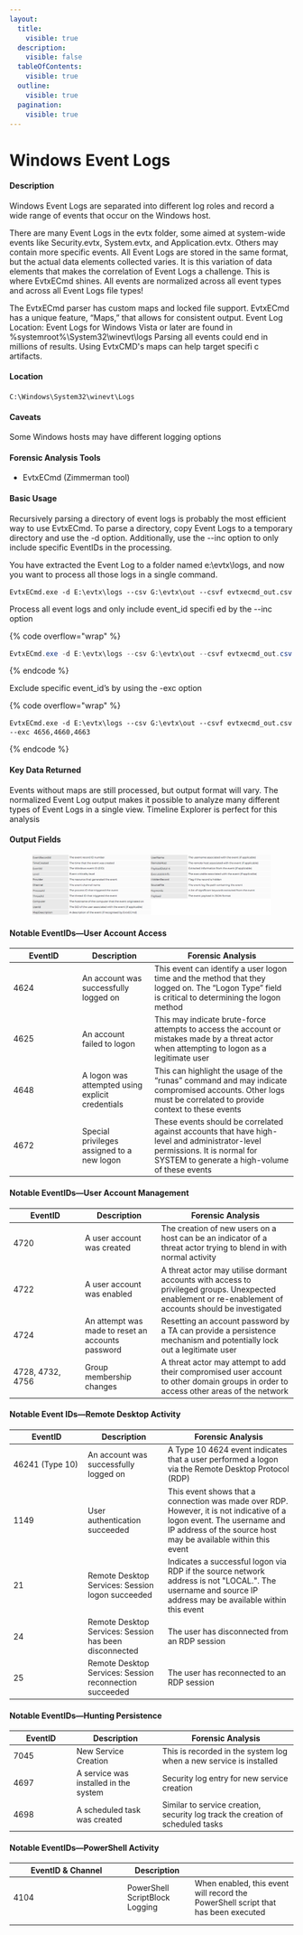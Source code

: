 ```yaml
---
layout:
  title:
    visible: true
  description:
    visible: false
  tableOfContents:
    visible: true
  outline:
    visible: true
  pagination:
    visible: true
---
```


# Windows Event Logs

#### Description&#x20;

Windows Event Logs are separated into different log roles and record a wide range of events that occur on the Windows host.

There are many Event Logs in the evtx folder, some aimed at system-wide events like Security.evtx, System.evtx, and Application.evtx. Others may contain more specific events. All Event Logs are stored in the same format, but the actual data elements collected varies. It is this variation of data elements that makes the correlation of Event Logs a challenge. This is where EvtxECmd shines. All events are normalized across all event types and across all Event Logs file types!&#x20;

The EvtxECmd parser has custom maps and locked file support. EvtxECmd has a unique feature, “Maps,” that allows for consistent output. Event Log Location: Event Logs for Windows Vista or later are found in %systemroot%\System32\winevt\logs Parsing all events could end in millions of results. Using EvtxCMD's maps can help target specifi c artifacts.

#### Location

```
C:\Windows\System32\winevt\Logs
```

#### Caveats&#x20;

Some Windows hosts may have different logging options&#x20;

#### Forensic Analysis Tools&#x20;

* EvtxECmd (Zimmerman tool)

#### Basic Usage&#x20;

Recursively parsing a directory of event logs is probably the most efficient way to use EvtxECmd. To parse a directory, copy Event Logs to a temporary directory and use the -d option. Additionally, use the --inc option to only include specific EventIDs in the processing.&#x20;

You have extracted the Event Log to a folder named e:\evtx\logs, and now you want to process all those logs in a single command.&#x20;

```
EvtxECmd.exe -d E:\evtx\logs --csv G:\evtx\out --csvf evtxecmd_out.csv 
```

Process all event logs and only include event\_id specifi ed by the --inc option&#x20;

{% code overflow="wrap" %}
```powershell
EvtxECmd.exe -d E:\evtx\logs --csv G:\evtx\out --csvf evtxecmd_out.csv --inc 4624,4625,4634,4647,4672
```
{% endcode %}

&#x20;Exclude specific event\_id’s by using the -exc option&#x20;

{% code overflow="wrap" %}
```
EvtxECmd.exe -d E:\evtx\logs --csv G:\evtx\out --csvf evtxecmd_out.csv --exc 4656,4660,4663
```
{% endcode %}

#### &#x20;Key Data Returned

Events without maps are still processed, but output format will vary. The normalized Event Log output makes it possible to analyze many different types of Event Logs in a single view. Timeline Explorer is perfect for this analysis

#### Output Fields

<figure><img src="../../../../.gitbook/assets/Screenshot 2025-02-26 135508.png" alt=""><figcaption></figcaption></figure>

#### Notable EventIDs—User Account Access

<table><thead><tr><th width="108">EventID</th><th>Description</th><th>Forensic Analysis</th></tr></thead><tbody><tr><td>4624</td><td>An account was successfully logged on</td><td>This event can identify a user logon time and the method that they logged on. The “Logon Type” field is critical to determining the logon method</td></tr><tr><td>4625</td><td>An account failed to logon</td><td>This may indicate brute-force attempts to access the account or mistakes made by a threat actor when attempting to logon as a legitimate user</td></tr><tr><td>4648</td><td>A logon was attempted using explicit credentials</td><td>This can highlight the usage of the “runas” command and may indicate compromised accounts. Other logs must be correlated to provide context to these events</td></tr><tr><td>4672</td><td>Special privileges assigned to a new logon</td><td>These events should be correlated against accounts that have high-level and administrator-level permissions. It is normal for SYSTEM to generate a high-volume of these events</td></tr></tbody></table>

#### Notable EventIDs—User Account Management

<table><thead><tr><th width="113">EventID</th><th>Description</th><th>Forensic Analysis</th></tr></thead><tbody><tr><td>4720</td><td>A user account was created</td><td>The creation of new users on a host can be an indicator of a threat actor trying to blend in with normal activity</td></tr><tr><td>4722</td><td>A user account was enabled</td><td>A threat actor may utilise dormant accounts with access to privileged groups. Unexpected enablement or re-enablement of accounts should be investigated</td></tr><tr><td>4724</td><td>An attempt was made to reset an accounts password</td><td>Resetting an account password by a TA can provide a persistence mechanism and potentially lock out a legitimate user</td></tr><tr><td>4728, 4732, 4756</td><td>Group membership changes</td><td>A threat actor may attempt to add their compromised user account to other domain groups in order to access other areas of the network</td></tr></tbody></table>

#### Notable Event IDs—Remote Desktop Activity

<table><thead><tr><th width="118">EventID</th><th>Description</th><th>Forensic Analysis</th></tr></thead><tbody><tr><td>46241 (Type 10)</td><td>An account was successfully logged on</td><td>A Type 10 4624 event indicates that a user performed a logon via the Remote Desktop Protocol (RDP)</td></tr><tr><td>1149</td><td>User authentication succeeded</td><td>This event shows that a connection was made over RDP. However, it is not indicative of a logon event. The username and IP address of the source host may be available within this event</td></tr><tr><td>21</td><td>Remote Desktop Services: Session logon succeeded</td><td>Indicates a successful logon via RDP if the source network address is not "LOCAL.". The username and source IP address may be available within this event</td></tr><tr><td>24</td><td>Remote Desktop Services: Session has been disconnected</td><td>The user has disconnected from an RDP session</td></tr><tr><td>25</td><td>Remote Desktop Services: Session reconnection succeeded</td><td>The user has reconnected to an RDP session</td></tr></tbody></table>

#### Notable EventIDs—Hunting Persistence

<table><thead><tr><th width="98">EventID</th><th>Description</th><th>Forensic Analysis</th></tr></thead><tbody><tr><td>7045</td><td>New Service Creation</td><td>This is recorded in the system log when a new service is installed</td></tr><tr><td>4697</td><td>A service was installed in the system</td><td>Security log entry for new service creation</td></tr><tr><td>4698</td><td>A scheduled task was created</td><td>Similar to service creation, security log track the creation of scheduled tasks</td></tr></tbody></table>

#### Notable EventIDs—PowerShell Activity

<table><thead><tr><th width="188">EventID &#x26; Channel</th><th>Description</th><th></th></tr></thead><tbody><tr><td>4104</td><td>PowerShell ScriptBlock Logging</td><td>When enabled, this event will record the PowerShell script that has been executed</td></tr><tr><td></td><td></td><td></td></tr><tr><td></td><td></td><td></td></tr></tbody></table>

